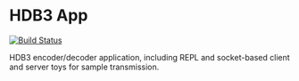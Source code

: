 # HDB3 App

[![Build Status](https://travis-ci.org/RyanFleck/HDB3.svg?branch=master)](https://travis-ci.org/RyanFleck/HDB3)

HDB3 encoder/decoder application, including REPL and socket-based client and server toys for sample transmission.
